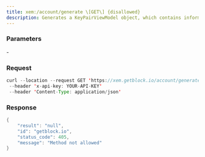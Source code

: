 ```yaml
---
title: xem:/account/generate \[GET\] {disallowed}
description: Generates a KeyPairViewModel object, which contains information about anew account. Information includes the private key, the public key andthe address
---
```


### Parameters


\-

### Request

``` java
curl --location --request GET 'https://xem.getblock.io/account/generate'
 --header 'x-api-key: YOUR-API-KEY'
 --header 'Content-Type: application/json'
```

###  Response

``` java
{
    "result": "null",
    "id": "getblock.io",
    "status_code": 405,
    "message": "Method not allowed"
}
```

